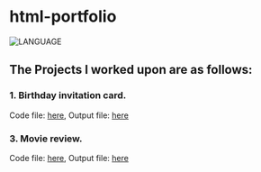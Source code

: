 # html-portfolio

![LANGUAGE](https://mir-s3-cdn-cf.behance.net/project_modules/disp/33af2611811329.56252ce76a273.gif)

## The Projects I worked upon are as follows:

### 1. Birthday invitation card.
Code file: [here](https://github.com/anujshinde0012/html-portfolio/blob/main/birthday%20invitation.html),
Output file: [here](https://github.com/anujshinde0012/html-portfolio/blob/main/Birthday%20Invitation.jpeg)

### 3. Movie review.
Code file: [here](https://github.com/anujshinde0012/html-portfolio/blob/main/Movie%20Ranking%20Project.html),
Output file: [here](https://github.com/anujshinde0012/html-portfolio/blob/main/Movie%20Ranking.png)

